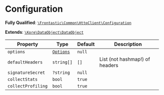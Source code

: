 #  Configuration

**Fully Qualified**: [`\Frontastic\Common\HttpClient\Configuration`](../../../src/php/HttpClient/Configuration.php)

**Extends**: [`\Kore\DataObject\DataObject`](https://github.com/kore/DataObject)

Property|Type|Default|Description
--------|----|-------|-----------
`options`|[`Options`](Options.md)|`null`|
`defaultHeaders`|`string[]`|`[]`|List (not hashmap!) of headers
`signatureSecret`|`?string`|`null`|
`collectStats`|`bool`|`true`|
`collectProfiling`|`bool`|`true`|


